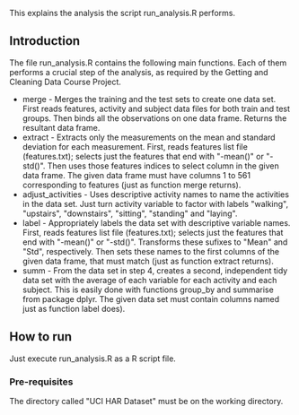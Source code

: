 This explains the analysis the script run_analysis.R performs.

## Introduction

The file run_analysis.R contains the following main functions. Each of them performs a crucial step of the analysis, as required by the Getting and Cleaning Data Course Project.

 * merge - Merges the training and the test sets to create one data set. First reads features, activity and subject data files for both train and test groups. Then binds all the observations on one data frame. Returns the resultant data frame.
 * extract - Extracts only the measurements on the mean and standard deviation for each measurement. First, reads features list file (features.txt); selects just the features that end with "-mean()" or "-std()". Then uses those features indices to select column in the given data frame. The given data frame must have columns 1 to 561 corresponding to features (just as function merge returns).
 * adjust_activities - Uses descriptive activity names to name the activities in the data set. Just turn activity variable to factor with labels "walking", "upstairs", "downstairs", "sitting", "standing" and "laying".
 * label - Appropriately labels the data set with descriptive variable names. First, reads features list file (features.txt); selects just the features that end with "-mean()" or "-std()". Transforms these sufixes to "Mean" and "Std", respectively. Then sets these names to the first columns of the given data frame, that must match (just as function extract returns).
 * summ - From the data set in step 4, creates a second, independent tidy data set with the average of each variable for each activity and each subject. This is easily done with functions group_by and summarise from package dplyr. The given data set must contain columns named just as function label does).

## How to run

Just execute run_analysis.R as a R script file.

### Pre-requisites

The directory called "UCI HAR Dataset" must be on the working directory.
